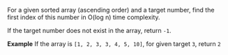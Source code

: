 For a given sorted array (ascending order) and a target number, find the first index of this number in O(log n) time complexity.

If the target number does not exist in the array, return `-1`.

**Example**
If the array is `[1, 2, 3, 3, 4, 5, 10]`, for given target `3`, return `2`